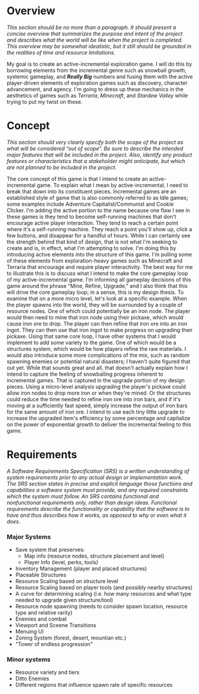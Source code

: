 # Overview
*This section should be no more than a paragraph. It should present a concise overview that summarizes the purpose and intent of the project and describes what the world will be like when the project is completed. This overview may be somewhat idealistic, but it still should be grounded in the realities of time and resource limitations.*

My goal is to create an active-incremental exploration game. I will do this by borrowing elements from the incremental genre such as snowball growth, systemic gameplay, and ***Really Big*** numbers and fusing them with the active player-driven elements of exploration games such as discovery, character advancement, and agency. I'm going to dress up these mechanics in the aesthetics of games such as *Terraria*, *Minecraft*, and *Stardew Valley* while trying to put my twist on these.

# Concept
*This section should very clearly specify both the scope of the project as what will be considered “out of scope”. Be sure to describe the intended major features that will be included in the project. Also, identify any product features or characteristics that a stakeholder might anticipate, but which are not planned to be included in the project.*

The core concept of this game is that I intend to create an active-incremental game. To explain what I mean by active-incremental, I need to break that down into its constituent pieces. Incremental games are an established style of game that is also commonly referred to as Idle games; some examples include Adventure Capitalist/Communist and Cookie Clicker. I'm adding the active portion to the name because one flaw I see in these games is they tend to become self-running machines that don't encourage active player interaction. They tend to reach a certain point where it's a self-running machine. They reach a point you'll show up, click a few buttons, and disappear for a handful of hours. While I can certainly see the strength behind that kind of design, that is not what I'm seeking to create and is, in effect, what I'm attempting to solve. I'm doing this by introducing active elements into the structure of this game. I'm pulling some of these elements from exploration-heavy games such as Minecraft and Terraria that encourage and require player interactivity.
The best way for me to illustrate this is to discuss what I intend to make the core gameplay loop of my active-incremental game. I'm informing all gameplay decisions of this game around the phrase "Mine, Refine, Upgrade," and I also think that this will drive the core gameplay loop; in a sense, this is my design thesis. To examine that on a more micro level, let's look at a specific example. When the player spawns into the world, they will be surrounded by a couple of resource nodes. One of which could potentially be an iron node. The player would then need to mine that iron node using their pickaxe, which would cause iron ore to drop. The player can then refine that iron ore into an iron ingot. They can then use that iron ingot to make progress on upgrading their pickaxe.
Using that same core loop, I have other systems that I would implement to add some variety to the game. One of which would be a structures system, which would be how players refine the raw materials. I would also introduce some more complications of the mix, such as random spawning enemies or potential natural disasters; I haven't quite figured that out yet.
While that sounds great and all, that doesn't actually explain how I intend to capture the feeling of snowballing progress inherent to incremental games. That is captured in the upgrade portion of my design pieces. Using a micro-level analysis upgrading the player's pickaxe could allow iron nodes to drop more iron or when they're mined. Or the structures could reduce the time needed to refine iron ore into iron bars, and if it's moving at a sufficiently fast speed, simply increase the output of iron bars for the same amount of iron ore. I intend to use each tiny little upgrade to increase the upgraded item's efficiency by some percentage and capitalize on the power of exponential growth to deliver the incremental feeling to this game.

# Requirements
*A Software Requirements Specification (SRS) is a written understanding of system requirements prior to any actual design or implementation work. The SRS section states in precise and explicit language those functions and capabilities a software system must provide, and any required constraints which the system must follow. An SRS contains functional and nonfunctional requirements only, rather than design ideas. Functional requirements describe the functionality or capability that the software is to have and thus describes how it works, as opposed to why or even what it does.*

### Major Systems
  - Save system that preserves:
    - Map info (resource nodes, structure placement and level)
    - Player Info (level, perks, tools)
  - Inventory Management (player and placed structures)
  - Placeable Structures
  - Resource Scaling based on structure level
  - Resource Scaling based on player tools (and possibly nearby structures)
  - A curve for determining scaling (i.e. how many resources and what type needed to upgrade given structure/tool)
  - Resource node spawning (needs to consider spawn location, resource type and relative rarity)
  - Enemies and combat
  - Viewport and Sceene Transitions
  - Menuing UI
  - Zoning System (forest, desert, mountian etc.)
  - "Tower of endless progression"

### Minor systems
  - Resource variety and tiers
  - Ditto Enemies
  - Different regions that influence spawn rate of specific resources
